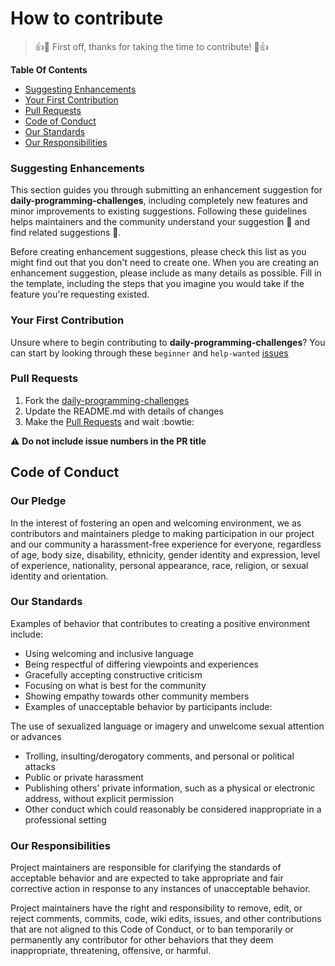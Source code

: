 # How to contribute

>:+1::tada: First off, thanks for taking the time to contribute! :tada::+1:

__Table Of Contents__
 - [Suggesting Enhancements](#suggesting-enhancements)
 - [Your First Contribution](#your-first-contribution)
 - [Pull Requests](#pull-requests)
 - [Code of Conduct](#code-of-conduct)
 - [Our Standards](#our-standards)
 - [Our Responsibilities](#our-responsibilities)

### Suggesting Enhancements

This section guides you through submitting an enhancement suggestion for __daily-programming-challenges__, including completely new features and minor improvements to existing suggestions. Following these guidelines helps maintainers and the community understand your suggestion :memo: and find related suggestions :mag_right:.

Before creating enhancement suggestions, please check this list as you might find out that you don't need to create one. When you are creating an enhancement suggestion, please include as many details as possible. Fill in the template, including the steps that you imagine you would take if the feature you're requesting existed.

### Your First Contribution

Unsure where to begin contributing to __daily-programming-challenges__? You can start by looking through these `beginner` and `help-wanted` [issues](https://github.com/AlexsandroSA/daily-programming-challenges/issues)

### Pull Requests

 1. Fork the [daily-programming-challenges](https://github.com/AlexsandroSA/daily-programming-challenges)
 2. Update the README.md with details of changes
 3. Make the [Pull Requests](https://help.github.com/articles/creating-a-pull-request/) and wait :bowtie:
 
 :warning: __Do not include issue numbers in the PR title__
 
## Code of Conduct

### Our Pledge

In the interest of fostering an open and welcoming environment, we as contributors and maintainers pledge to making participation in our project and our community a harassment-free experience for everyone, regardless of age, body size, disability, ethnicity, gender identity and expression, level of experience, nationality, personal appearance, race, religion, or sexual identity and orientation.

### Our Standards

Examples of behavior that contributes to creating a positive environment include:

- Using welcoming and inclusive language
- Being respectful of differing viewpoints and experiences
- Gracefully accepting constructive criticism
- Focusing on what is best for the community
- Showing empathy towards other community members
- Examples of unacceptable behavior by participants include:

The use of sexualized language or imagery and unwelcome sexual attention or advances

- Trolling, insulting/derogatory comments, and personal or political attacks
- Public or private harassment
- Publishing others' private information, such as a physical or electronic address, without explicit permission
- Other conduct which could reasonably be considered inappropriate in a professional setting

### Our Responsibilities

Project maintainers are responsible for clarifying the standards of acceptable behavior and are expected to take appropriate and fair corrective action in response to any instances of unacceptable behavior.

Project maintainers have the right and responsibility to remove, edit, or reject comments, commits, code, wiki edits, issues, and other contributions that are not aligned to this Code of Conduct, or to ban temporarily or permanently any contributor for other behaviors that they deem inappropriate, threatening, offensive, or harmful.
